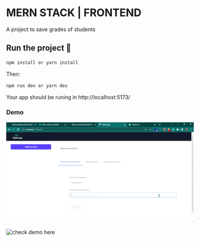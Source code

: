 # MERN STACK | FRONTEND

A project to save grades of students

## Run the project 🚀

```bash
npm install or yarn install
```

Then:

```bash
npm run dev or yarn dev
```

Your app should be runing in http://localhost:5173/

### Demo

![demogif](https://github.com/Vente16/Mern_stack/blob/master/frontend/demo.gif)


![check demo here](https://mern-stack-16b4.vercel.app)

